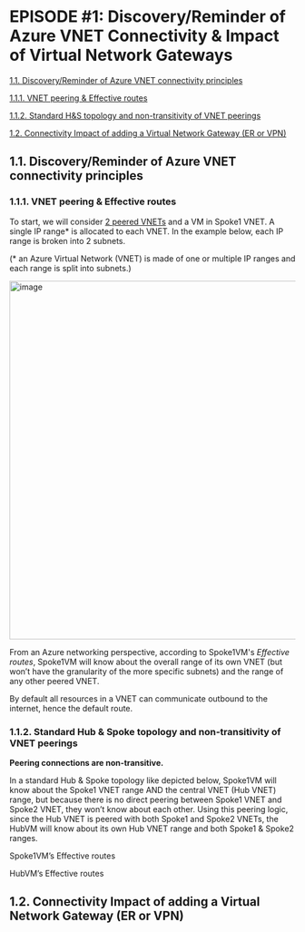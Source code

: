 # EPISODE #1: Discovery/Reminder of Azure VNET Connectivity & Impact of Virtual Network Gateways

[1.1. Discovery/Reminder of Azure VNET connectivity principles](https://github.com/cynthiatreger/az-routing-guide-part1-vnet-peering-and-virtual-network-gateways/edit/main/README.md#11-discoveryreminder-of-azure-vnet-connectivity-principles)

[1.1.1. VNET peering & Effective routes](https://github.com/cynthiatreger/az-routing-guide-ep1-vnet-peering-and-virtual-network-gateways/edit/main/README.md#111-vnet-peering--effective-routes)
  
[1.1.2. Standard H&S topology and non-transitivity of VNET peerings](https://github.com/cynthiatreger/az-routing-guide-ep1-vnet-peering-and-virtual-network-gateways/edit/main/README.md#112standard-hs-topology-and-non-transitivity-of-vnet-peerings)

[1.2. Connectivity Impact of adding a Virtual Network Gateway (ER or VPN)](https://github.com/cynthiatreger/az-routing-guide-part1-vnet-peering-and-virtual-network-gateways/edit/main/README.md#12-connectivity-impact-of-adding-a-virtual-network-gateway)

## 1.1. Discovery/Reminder of Azure VNET connectivity principles

### 1.1.1. VNET peering & Effective routes

To start, we will consider [2 peered VNETs](https://github.com/cynthiatreger/az-routing-guide-ep1-vnet-peering-and-virtual-network-gateways/edit/main/README.md#111-vnet-peering--effective-routes) and a VM in Spoke1 VNET. A single IP range* is allocated to each VNET. In the example below, each IP range is broken into 2 subnets.

(* an Azure Virtual Network (VNET) is made of one or multiple IP ranges and each range is split into subnets.)

<img width="632" alt="image" src="https://user-images.githubusercontent.com/110976272/215120121-7a8b2ddc-b5f7-4939-bae3-8080725b90d2.png">

From an Azure networking perspective, according to Spoke1VM's *Effective routes*, Spoke1VM will know about the overall range of its own VNET (but won’t have the granularity of the more specific subnets) and the range of any other peered VNET.

By default all resources in a VNET can communicate outbound to the internet, hence the default route.


### 1.1.2. Standard Hub & Spoke topology and non-transitivity of VNET peerings

**Peering connections are non-transitive.** 

In a standard Hub & Spoke topology like depicted below, Spoke1VM will know about the Spoke1 VNET range AND the central VNET (Hub VNET) range, but because there is no direct peering between Spoke1 VNET and Spoke2 VNET, they won’t know about each other. 
Using this peering logic, since the Hub VNET is peered with both Spoke1 and Spoke2 VNETs, the HubVM will know about its own Hub VNET range and both Spoke1 & Spoke2 ranges.
 
Spoke1VM’s Effective routes
 
HubVM’s Effective routes
 


## 1.2. Connectivity Impact of adding a Virtual Network Gateway (ER or VPN)

